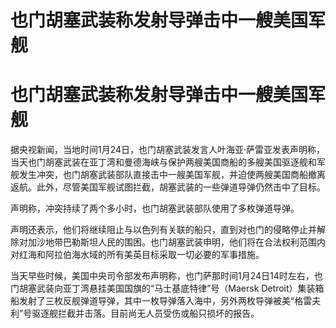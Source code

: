 # 也门胡塞武装称发射导弹击中一艘美国军舰

# 也门胡塞武装称发射导弹击中一艘美国军舰

据央视新闻，当地时间1月24日，也门胡塞武装发言人叶海亚·萨雷亚发表声明称，当天也门胡塞武装在亚丁湾和曼德海峡与保护两艘美国商船的多艘美国驱逐舰和军舰发生冲突，也门胡塞武装部队直接击中一艘美国军舰，并迫使两艘美国商船撤离返航。此外，尽管美国军舰试图拦截，胡塞武装的一些弹道导弹仍然击中了目标。

声明称，冲突持续了两个多小时，也门胡塞武装部队使用了多枚弹道导弹。

声明还表示，他们将继续阻止与以色列有关联的船只，直到对也门的侵略停止并解除对加沙地带巴勒斯坦人民的围困。也门胡塞武装申明，他们将在合法权利范围内对红海和阿拉伯海水域的所有美英目标采取一切必要的军事措施。

当天早些时候，美国中央司令部发布声明称，也门萨那时间1月24日14时左右，也门胡塞武装向亚丁湾悬挂美国国旗的“马士基底特律”号（Maersk
Detroit）集装箱船发射了三枚反舰弹道导弹，其中一枚导弹落入海中，另外两枚导弹被美“格雷夫利”号驱逐舰拦截并击落。目前尚无人员受伤或船只损坏的报告。

